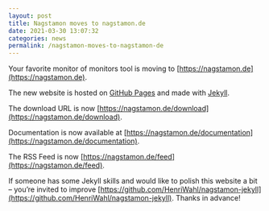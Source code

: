 ```yaml
---
layout: post
title: Nagstamon moves to nagstamon.de
date: 2021-03-30 13:07:32
categories: news
permalink: /nagstamon-moves-to-nagstamon-de
---
```


Your favorite monitor of monitors tool is moving to [https://nagstamon.de](https://nagstamon.de).

The new website is hosted on [GitHub Pages](https://pages.github.com/) and made with [Jekyll](https://jekyllrb.com/).

The download URL is now [https://nagstamon.de/download](https://nagstamon.de/download).

Documentation is now available at [https://nagstamon.de/documentation](https://nagstamon.de/documentation).

The RSS Feed is now [https://nagstamon.de/feed](https://nagstamon.de/feed).

If someone has some Jekyll skills and would like to polish this website a bit – you’re invited to improve [https://github.com/HenriWahl/nagstamon-jekyll](https://github.com/HenriWahl/nagstamon-jekyll). Thanks in advance!